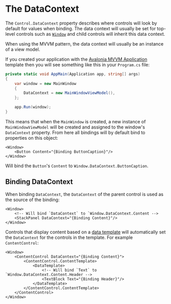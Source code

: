 # The DataContext

The `Control.DataContext` property describes where controls will look by default for values when binding. The data context will usually be set for top-level controls such as [`Window`](http://reference.avaloniaui.net/api/Avalonia.Controls/Window) and child controls will inherit this data context.

When using the MVVM pattern, the data context will usually be an instance of a view model.

If you created your application with the [Avalonia MVVM Application](https://docs.avaloniaui.net/tutorials/todo-list-app/creating-a-new-project#net-core-cli) template then you will see something like this in your `Program.cs` file:

```csharp
private static void AppMain(Application app, string[] args)
{
    var window = new MainWindow
    {
        DataContext = new MainWindowViewModel(),
    };

    app.Run(window);
}
```

This means that when the `MainWindow` is created, a new instance of `MainWindowViewModel` will be created and assigned to the window's `DataContext` property. From here all bindings will by default bind to properties on this object:

```markup
<Window>
    <Button Content="{Binding ButtonCaption}"/>
</Window>
```

Will bind the `Button`'s `Content` to `Window.DataContext.ButtonCaption`.

## Binding DataContext <a id="binding-datacontext"></a>

When binding `DataContext`, the `DataContext` of the parent control is used as the source of the binding:

```markup
<Window>
    <!-- Will bind `DataContext` to `Window.DataContext.Content -->
    <StackPanel DataContext="{Binding Content}"/>
</Window>
```

Controls that display content based on a [data template](https://docs.avaloniaui.net/docs/templates/data-templates) will automatically set the `DataContext` for the controls in the template. For example `ContentControl`:

```markup
<Window>
    <ContentControl DataContext="{Binding Content}">
        <ContentControl.ContentTemplate>
            <DataTemplate>
                <!-- Will bind `Text` to `Window.DataContext.Content.Header -->
                <TextBlock Text="{Binding Header}"/>
            </DataTemplate>
        </ContentControl.ContentTemplate>
    </ContentControl>
</Window>
```

